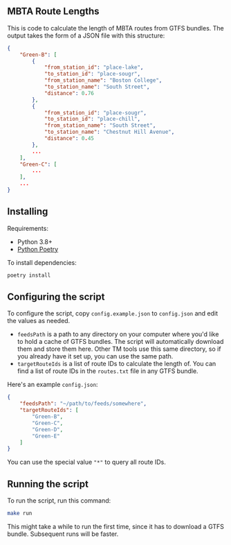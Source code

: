 ## MBTA Route Lengths

This is code to calculate the length of MBTA routes from GTFS bundles. The output takes the form of a JSON file with this structure:

```json
{
    "Green-B": [
        {
            "from_station_id": "place-lake",
            "to_station_id": "place-sougr",
            "from_station_name": "Boston College",
            "to_station_name": "South Street",
            "distance": 0.76
        },
        {
            "from_station_id": "place-sougr",
            "to_station_id": "place-chill",
            "from_station_name": "South Street",
            "to_station_name": "Chestnut Hill Avenue",
            "distance": 0.45
        },
        ...
    ],
    "Green-C": [
        ...
    ],
    ...
}
```

## Installing

Requirements:

- Python 3.8+
- [Python Poetry](https://python-poetry.org/)

To install dependencies:

```bash
poetry install
```

## Configuring the script

To configure the script, copy `config.example.json` to `config.json` and edit the values as needed.

- `feedsPath` is a path to any directory on your computer where you'd like to hold a cache of GTFS bundles. The script will automatically download them and store them here. Other TM tools use this same directory, so if you already have it set up, you can use the same path.
- `targetRouteIds` is a list of route IDs to calculate the length of. You can find a list of route IDs in the `routes.txt` file in any GTFS bundle.

Here's an example `config.json`:

```json
{
    "feedsPath": "~/path/to/feeds/somewhere",
    "targetRouteIds": [
        "Green-B",
        "Green-C",
        "Green-D",
        "Green-E"
    ]
}
```

You can use the special value `"*"` to query all route IDs.

## Running the script

To run the script, run this command:

```bash
make run
```

This might take a while to run the first time, since it has to download a GTFS bundle. Subsequent runs will be faster.